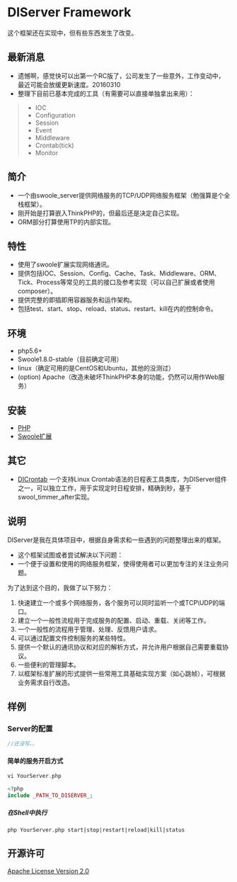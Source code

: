 DIServer Framework
=======================
这个框架还在实现中，但有些东西发生了改变。

## 最新消息
+ 遗憾啊，感觉快可以出第一个RC版了，公司发生了一些意外，工作变动中，最近可能会放缓更新速度。20160310
+ 整理下目前已基本完成的工具（有需要可以直接单独拿出来用）：

> + IOC
> + Configuration
> + Session
> + Event
> + Middleware
> + Crontab(tick)
> + Monitor


## 简介

+ 一个由swoole_server提供网络服务的TCP/UDP网络服务框架（勉强算是个全栈框架）。
+ 刚开始是打算嵌入ThinkPHP的，但最后还是决定自己实现。
+ ORM部分打算使用TP的内部实现。

## 特性

- 使用了swoole扩展实现网络通讯。
- 提供包括IOC、Session、Config、Cache、Task、Middleware、ORM、Tick、Process等常见的工具的接口及参考实现（可以自己扩展或者使用composer）。
- 提供完整的即插即用容器服务和运作架构。
- 包括test、start、stop、reload、status、restart、kill在内的控制命令。

## 环境

- php5.6+ 
- Swoole1.8.0-stable（目前确定可用）
- linux（确定可用的是CentOS和Ubuntu，其他的没测过）
- (option) Apache（改造未破坏ThinkPHP本身的功能，仍然可以用作Web服务）

## 安装

- [PHP](https://github.com/php/php-src)
- [Swoole扩展](https://github.com/swoole/swoole-src)

## 其它

- [DICrontab](https://github.com/szyhf/DICrontab)  一个支持Linux Crontab语法的日程表工具类库，为DIServer组件之一，可以独立工作，用于实现定时日程安排，精确到秒，基于swool_timmer_after实现。


## 说明

DIServer是我在具体项目中，根据自身需求和一些遇到的问题整理出来的框架。

- 这个框架试图或者尝试解决以下问题：
- 一个便于设置和使用的网络服务框架，使得使用者可以更加专注的关注业务问题。

为了达到这个目的，我做了以下努力：

1. 快速建立一个或多个网络服务，各个服务可以同时监听一个或TCP\UDP的端口。
1. 建立一个一般性流程用于完成服务的配置、启动、重载、关闭等工作。
1. 一个一般性的流程用于管理、处理、反馈用户请求。
1. 可以通过配置文件控制服务的某些特性。
1. 提供一个默认的通讯协议和对应的解析方式，并允许用户根据自己需要重载协议。
1. 一些便利的管理脚本。
1. 以框架标准扩展的形式提供一些常用工具基础实现方案（如心跳帧），可根据业务需求自行改造。

## 样例

### Server的配置

```php
//还没写。。

```
#### 简单的服务开启方式
```php
vi YourServer.php

<?php
include _PATH_TO_DISERVER_;
```
##### 在Shell中执行
```shell
php YourServer.php start|stop|restart|reload|kill|status
```

## 开源许可
[Apache License Version 2.0](http://www.apache.org/licenses/LICENSE-2.0.html)
